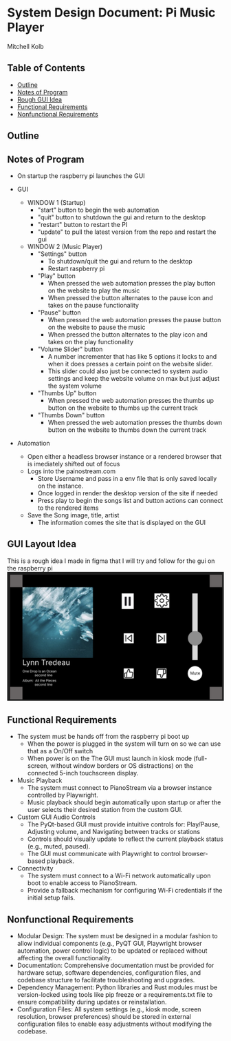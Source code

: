 

# System Design Document: Pi Music Player
Mitchell Kolb


## Table of Contents
- [Outline](#outline)
- [Notes of Program](#notes-of-program)
- [Rough GUI Idea](#gui-layout-idea)
- [Functional Requirements](#functional-requirements)
- [Nonfunctional Requirements](#nonfunctional-requirements)



## Outline




## Notes of Program
- On startup the raspberry pi launches the GUI
- GUI
    - WINDOW 1 (Startup)
        - "start" button to begin the web automation 
        - "quit" button to shutdown the gui and return to the desktop
        - "restart" button to restart the PI
        - "update" to pull the latest version from the repo and restart the gui
    - WINDOW 2 (Music Player)
        - "Settings" button
            - To shutdown/quit the gui and return to the desktop
            - Restart raspberry pi
        - "Play" button 
            - When pressed the web automation presses the play button on the website to play the music
            - When pressed the button alternates to the pause icon and takes on the pause functionality
        - "Pause" button 
            - When pressed the web automation presses the pause button on the website to pause the music
            - When pressed the button alternates to the play icon and takes on the play functionality
        - "Volume Slider" button 
            - A number incrementer that has like 5 options it locks to and when it does presses a certain point on the website slider.
            - This slider could also just be connected to system audio settings and keep the website volume on max but just adjust the system volume
        - "Thumbs Up" button 
            - When pressed the web automation presses the thumbs up button on the website to thumbs up the current track
        - "Thumbs Down" button
            - When pressed the web automation presses the thumbs down button on the website to thumbs down the current track
 
- Automation
    - Open either a headless browser instance or a rendered browser that is imediately shifted out of focus
    - Logs into the painostream.com
        - Store Username and pass in a env file that is only saved locally on the instance.
        - Once logged in render the desktop version of the site if needed
        - Press play to begin the songs list and button actions can connect to the rendered items
    - Save the Song image, title, artist
        - The information comes the site that is displayed on the GUI



## GUI Layout Idea
This is a rough idea I made in figma that I will try and follow for the gui on the raspberry pi
![rough idea](rough-gui-layout.png)



## Functional Requirements
- The system must be hands off from the raspberry pi boot up
    - When the power is plugged in the system will turn on so we can use that as a On/Off switch
    - When power is on the The GUI must launch in kiosk mode (full-screen, without window borders or OS distractions) on the connected 5-inch touchscreen display.
- Music Playback
    - The system must connect to PianoStream via a browser instance controlled by Playwright.
    - Music playback should begin automatically upon startup or after the user selects their desired station from the custom GUI.
- Custom GUI Audio Controls
    -  The PyQt-based GUI must provide intuitive controls for: Play/Pause, Adjusting volume, and Navigating between tracks or stations
    - Controls should visually update to reflect the current playback status (e.g., muted, paused).
    - The GUI must communicate with Playwright to control browser-based playback.
- Connectivity
    - The system must connect to a Wi-Fi network automatically upon boot to enable access to PianoStream.
    - Provide a fallback mechanism for configuring Wi-Fi credentials if the initial setup fails.





## Nonfunctional Requirements
- Modular Design: The system must be designed in a modular fashion to allow individual components (e.g., PyQT GUI, Playwright browser automation, power control logic) to be updated or replaced without affecting the overall functionality.
- Documentation: Comprehensive documentation must be provided for hardware setup, software dependencies, configuration files, and codebase structure to facilitate troubleshooting and upgrades.
- Dependency Management: Python libraries and Rust modules must be version-locked using tools like pip freeze or a requirements.txt file to ensure compatibility during updates or reinstallation.
- Configuration Files: All system settings (e.g., kiosk mode, screen resolution, browser preferences) should be stored in external configuration files to enable easy adjustments without modifying the codebase.

